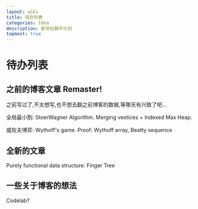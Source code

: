 ```yaml
---
layout: wiki
title: 待办列表
categories: Idea
description: 新世纪躺平计划
topmost: true
---
```


# 待办列表

## 之前的博客文章 Remaster!

之前写过了,不太想写,也不想去翻之前博客的数据,等哪天有兴致了吧...

全局最小割: StoerWagner Algorithm. Merging vextices + Indexed Max Heap.

威佐夫博弈: Wythoff's game. Proof: Wythoff array, Beatty sequence

## 全新的文章

Purely functional data structure: Finger Tree

## 一些关于博客的想法

Codelab?
